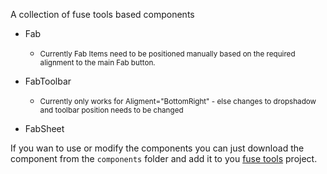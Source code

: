 A collection of fuse tools based components

   - Fab
       - <small>Currently Fab Items need to be positioned manually based on the required alignment to the main Fab button. </small>

   - FabToolbar 
       - <small>Currently only works for Aligment="BottomRight" - else changes to dropshadow and toolbar position needs to be changed</small>

   - FabSheet

If you wan to use or modify the components you can just download the component from the `components` folder and add it to you [fuse tools](https://www.fusetools.com/) project.